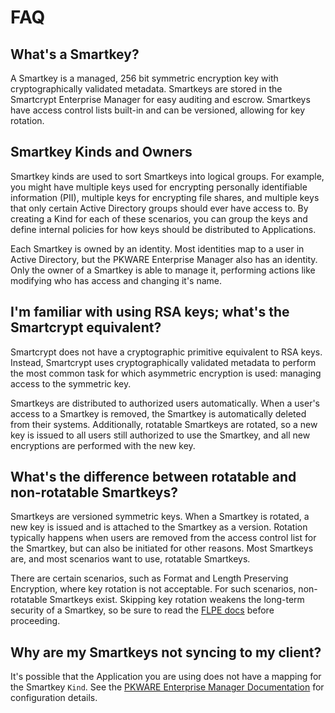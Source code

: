 # FAQ

## What's a Smartkey?

A Smartkey is a managed, 256 bit symmetric encryption key with cryptographically validated metadata. Smartkeys are
stored in the Smartcrypt Enterprise Manager for easy auditing and escrow. Smartkeys have access control lists built-in
and can be versioned, allowing for key rotation.

## Smartkey Kinds and Owners

Smartkey kinds are used to sort Smartkeys into logical groups. For example, you might have multiple keys used for
encrypting personally identifiable information (PII), multiple keys for encrypting file shares, and multiple keys that
only certain Active Directory groups should ever have access to. By creating a Kind for each of these scenarios, you
can group the keys and define internal policies for how keys should be distributed to Applications.

Each Smartkey is owned by an identity. Most identities map to a user in Active Directory, but the PKWARE Enterprise
Manager also has an identity. Only the owner of a Smartkey is able to manage it, performing actions like modifying who
has access and changing it's name.

## I'm familiar with using RSA keys; what's the Smartcrypt equivalent?

Smartcrypt does not have a cryptographic primitive equivalent to RSA keys. Instead, Smartcrypt uses cryptographically
validated​ metadata to perform the most common task for which asymmetric encryption is used: managing access to the
symmetric key.

Smartkeys are distributed to authorized users automatically. When a user's access to a Smartkey is removed, the
Smartkey is automatically deleted from their systems. Additionally, rotatable Smartkeys are rotated, so a new key is
issued to all users still authorized to use the Smartkey, and all new encryptions are performed with the new key.

## What's the difference between rotatable and non-rotatable Smartkeys?

Smartkeys are versioned symmetric keys. When a Smartkey is rotated, a new key is issued and is attached to the Smartkey
as a version. Rotation typically happens when users are removed from the access control list for the Smartkey, but can
also be initiated for other reasons. Most Smartkeys are, and most scenarios want to use, rotatable Smartkeys.

There are certain scenarios, such as Format and Length Preserving Encryption, where key rotation is not acceptable. For
such scenarios, non-rotatable Smartkeys exist. Skipping key rotation weakens the long-term security of a Smartkey, so
be sure to read the [FLPE docs] before proceeding.

## Why are my Smartkeys not syncing to my client?

It's possible that the Application you are using does not have a mapping for the Smartkey `Kind`. See the
[PKWARE Enterprise Manager Documentation] for configuration details.

[FLPE docs]: /concepts/flpe
[PKWARE Enterprise Manager Documentation]: https://support.pkware.com/home/smar/latest/sem-reference/8-sdk/applications